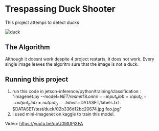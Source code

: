 # Trespassing Duck Shooter

This project attemps to detect ducks

![duck](https://github.com/TacoDoge1/TrespassingDuckShooterRoughDraft/assets/142443743/f3464960-d0a6-4b14-89cf-10e3958cd975)

## The Algorithm

Although it doesnt work despite 4 project restarts, it does not work. Every single image leaves the algoritm sure that the image is not a duck.

## Running this project

1. run this code in jetson-inference/python/training/classification : "imagenet.py --model=$NET/resnet18.onnx --input_blob=input_0 --output_blob=output_0 --labels=$DATASET/labels.txt $DATASET/test/duck/02b336d12bc20674.jpg foo.jpg"
2. I used mini-imagenet on kaggle to train this model.

Video: https://youtu.be/ubU0MUPjXFA
